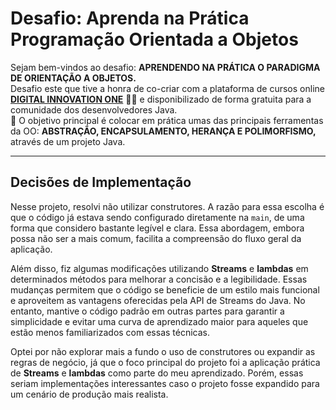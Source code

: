 <h1> Desafio: Aprenda na Prática Programação Orientada a Objetos</h1>

<p> Sejam bem-vindos ao desafio: <strong>APRENDENDO NA PRÁTICA O PARADIGMA DE ORIENTAÇÃO A OBJETOS.</strong><br>Desafio este que tive a honra de co-criar com a plataforma de cursos online <strong><a href="https://web.digitalinnovation.one/">DIGITAL INNOVATION ONE</a></strong> 💛🧡 e disponibilizado de forma gratuita para a comunidade dos desenvolvedores Java.<br>
    💎 O objetivo principal é colocar em prática umas das principais ferramentas da OO: <strong>ABSTRAÇÃO, ENCAPSULAMENTO, HERANÇA E POLIMORFISMO,</strong> através de um projeto Java. </p>

---

## Decisões de Implementação

Nesse projeto, resolvi não utilizar construtores. A razão para essa escolha é que o código já estava sendo configurado diretamente na `main`, de uma forma que considero bastante legível e clara. Essa abordagem, embora possa não ser a mais comum, facilita a compreensão do fluxo geral da aplicação.

Além disso, fiz algumas modificações utilizando **Streams** e **lambdas** em determinados métodos para melhorar a concisão e a legibilidade. Essas mudanças permitem que o código se beneficie de um estilo mais funcional e aproveitem as vantagens oferecidas pela API de Streams do Java. No entanto, mantive o código padrão em outras partes para garantir a simplicidade e evitar uma curva de aprendizado maior para aqueles que estão menos familiarizados com essas técnicas.

Optei por não explorar mais a fundo o uso de construtores ou expandir as regras de negócio, já que o foco principal do projeto foi a aplicação prática de **Streams** e **lambdas** como parte do meu aprendizado. Porém, essas seriam implementações interessantes caso o projeto fosse expandido para um cenário de produção mais realista.
